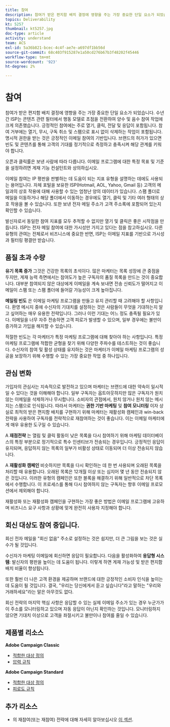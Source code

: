 ```yaml
---
title: 참여
description: 참여가 받은 편지함 배치 결정에 영향을 주는 가장 중요한 단일 요소가 되었습니다.
topics: Deliverability
kt: 5257
thumbnail: kt5257.jpg
doc-type: article
activity: understand
team: ACS
exl-id: 5a36b821-bcec-4c4f-ae7e-a697df1bb56d
source-git-commit: 68c403f915287e1a50cd276b67b3f48202f45446
workflow-type: tm+mt
source-wordcount: '923'
ht-degree: 2%

---
```


# 참여

참여가 받은 편지함 배치 결정에 영향을 주는 가장 중요한 단일 요소가 되었습니다. 수년간 ISP는 콘텐츠 관련 필터에서 행동 모델로 초점을 전환하여 양수 및 음수 참여 작업에 크게 의존했습니다. 긍정적인 참여에는 주로 열기, 클릭, 전달 및 응답이 포함됩니다. 참여 거부에는 열기, 무시, 구독 취소 및 스팸으로 표시 없이 삭제하는 작업이 포함됩니다. 명시적 권한을 받는 것은 긍정적인 이메일 참여의 기반입니다. 브랜드의 허가가 있으면 빈도 및 콘텐츠를 통해 고객의 기대를 정기적으로 측정하고 충족시켜 해당 관계를 키워야 합니다.

오픈과 클릭률은 보낸 사람에 따라 다릅니다. 이메일 프로그램에 대한 특정 목표 및 기준을 설정하려면 게재 기능 컨설턴트와 상의하십시오.

이메일 참여는 IP 평판을 판별하는 데 도움이 되는 지표 유형을 설명하는 데에도 사용되는 용어입니다. 자체 포털을 보유한 ISP(Hotmail, AOL, Yahoo, Gmail 등) 고객의 메일과의 상호 작용에 대해 사용할 수 있는 엄청난 양의 데이터가 있습니다. 스팸 폴더로 메일을 이동하거나 해당 폴더에서 이동하는 경우에도 열기, 클릭 및 기타 여러 형태의 상호 작용을 볼 수 있습니다. 또한 보낸 전자 메일 주소가 고객 주소록에 포함되어 있는지 확인할 수 있습니다.

발신자로서 동일한 참여 지표를 모두 추적할 수 없지만 열기 및 클릭은 좋은 시작점을 만듭니다. ISP는 전자 메일 참여에 대한 가시성만 가지고 있다는 점을 참고하십시오. 다른 유형의 관여는 전체로서 비즈니스에 중요한 반면, ISP는 이메일 지표를 기반으로 가시성과 필터링 평결만 받습니다.

## 품질 초과 수량

**유기 목록 증가** 그것은 건강한 목록의 초석이다. 많은 마케터는 목록 성장에 큰 중점을 두지만, 게재 능력 측면에서는 참여도가 높은 구독자의 품질 목록을 만드는 것이 중요합니다. 대부분 참여되지 않은 대상에게 이메일을 계속 보내면 전송 신뢰도가 떨어지고 이메일이 스팸 또는 스팸 폴더에 들어갈 가능성이 크게 높아집니다.

**메일링 빈도** 은 이메일 마케팅 프로그램을 만들고 유지 관리할 때 고려해야 할 사항입니다. 환영 메시지 중에 수신자의 기대치를 설정하는 것은 사람들이 무엇을 기대하는지 알고 싶어하는 매우 유용한 전략입니다. 그러나 이런 기대는 어느 정도 충족될 필요가 있다. 이메일을 너무 자주 전송하면 고객 피로가 발생할 수 있으며, 일부 경우에는 불만이 증가하고 가입을 해지할 수 있습니다.

적절한 빈도는 각 마케터가 특정 마케팅 프로그램에 대해 찾아야 하는 사항입니다. 특정 마케팅 프로그램에 적합한 균형을 찾기 위해 다양한 주파수를 테스트하는 것이 좋습니다. 수신자의 참여 및 활성 상태를 유지하는 것은 마케터가 이메일 마케팅 프로그램의 성공을 보장하기 위해 수행할 수 있는 가장 중요한 작업 중 하나입니다.

## 관심 변화

가입자의 관심사는 지속적으로 발전하고 있으며 마케터는 브랜드에 대한 약속이 일시적일 수 있다는 것을 이해해야 합니다. 일부 구독자는 옵트아웃하지만 많은 구독자가 원치 않는 이메일을 삭제하거나 무시합니다. 소비자의 관점에서, 원치 않거나 원치 않는 메시지는 스팸으로 인식됩니다. 따라서 마케터는 **권한 기반 마케팅** 및 **참여 모니터링** 이자 상실로 최적의 받은 편지함 배치를 구현하기 위해 마케터는 재활성화 캠페인과 win-back 전략을 사용하여 구독자를 전략적으로 재참여하는 것이 좋습니다. 이는 이메일 마케터에게 매우 유용한 도구일 수 있습니다.

A **재점전략** 는 열림 및 클릭 활동이 낮은 목록을 다시 참여하기 위해 마케팅 데이터베이스의 특정 부분으로 정기적으로 특수 인센티브가 전송되는 경우입니다. 긍정적인 응답이 유지되며, 응답하지 않는 목록의 일부가 비활성 상태로 이동되며 더 이상 전송되지 않습니다.

A **재활성화 캠페인** 비슷하지만 목록을 다시 확인하는 데 한 번 사용되며 오래된 목록을 처리할 때 유용합니다. 오래된 목록은 12개월 이상 또는 심지어 몇 년 동안 전송되지 않은 것입니다. 이러한 유형의 캠페인은 또한 블록을 해결하기 위해 일반적으로 차단 목록에서 수행합니다. 이 프로세스를 통해 다시 참여하지 않는 구독자는 향후 이메일 프로모션에서 제외해야 합니다.

재활성화 또는 재활성화 캠페인을 구현하는 가장 좋은 방법은 이메일 프로그램에 고유하며 비즈니스 요구 사항과 상황에 맞게 완전히 사용자 지정해야 합니다.

## 회신 대상도 참여 중입니다.

회신 전자 메일을 &quot;회신 없음&quot; 주소로 설정하는 것은 쉽지만, 더 큰 그림을 보는 것은 실수가 될 것입니다.

수신자가 마케팅 이메일에 회신하면 응답이 필요합니다. 다음을 활성화하여 **응답형 시스템**: 발신자의 평판을 높이는 데 도움이 됩니다. 이렇게 하면 게재 가능성 및 받은 편지함 배치 비율이 향상됩니다.

또한 훨씬 더 나은 고객 환경을 제공하며 브랜드에 대한 긍정적인 소비자 인식을 높이는 데 도움이 될 것입니다. 결국, &quot;우리는 당신에게서 듣고 싶습니다&quot;라고 말하는 &quot;우리와 거래하세요&quot;라는 말은 아무것도 없다.

회신 전략의 마지막 핵심 사항은 응답할 수 있는 실제 이메일 주소가 있는 경우 누군가가 이 주소를 모니터링하고 있으며 자동 응답이 아닌지 확인하는 것입니다. 모니터링하지 않으면 기대치 이상으로 고객을 좌절시키고 불만이나 참여를 줄일 수 있습니다.

## 제품별 리소스

**Adobe Campaign Classic**

* [적합한 대상 정의](https://experienceleague.adobe.com/docs/campaign-standard/using/communication-channels/delivery-bestpractices/define-the-right-audience.html#communication-channels)
* [압력 규칙](https://experienceleague.adobe.com/docs/campaign-classic/using/orchestrating-campaigns/campaign-optimization/pressure-rules.html)

**Adobe Campaign Standard**

* [적합한 대상 정의](https://experienceleague.adobe.com/docs/campaign-standard/using/communication-channels/delivery-bestpractices/define-the-right-audience.html)
* [피로도 규칙](https://experienceleague.adobe.com/docs/campaign-standard/using/testing-and-sending/working-with-typology-rules/fatigue-rules.html)

## 추가 리소스

* 의 재참여(또는 재참여) 전략에 대해 자세히 알아보십시오 [이 섹션](/help/additional-resources/re-engagement.md).
